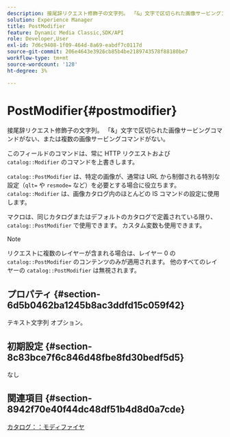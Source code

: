 ```yaml
---
description: 接尾辞リクエスト修飾子の文字列。 「&」文字で区切られた画像サービングコマンドがない、または複数の画像サービングコマンドがない。
solution: Experience Manager
title: PostModifier
feature: Dynamic Media Classic,SDK/API
role: Developer,User
exl-id: 7d6c9408-1f09-464d-8a69-eabdf7c0117d
source-git-commit: 206e4643e3926cb85b4be2189743578f88180be7
workflow-type: tm+mt
source-wordcount: '128'
ht-degree: 3%

---
```


# PostModifier{#postmodifier}

接尾辞リクエスト修飾子の文字列。 「&amp;」文字で区切られた画像サービングコマンドがない、または複数の画像サービングコマンドがない。

このフィールドのコマンドは、常に HTTP リクエストおよび `catalog::Modifier` のコマンドを上書きします。

`catalog::PostModifier` は、特定の画像が、通常は URL から制御される特別な設定（`qlt=` や `resmode=` など）を必要とする場合に役立ちます。 `catalog::Modifier` は、画像カタログ内のほとんどの IS コマンドの設定に使用します。

マクロは、同じカタログまたはデフォルトのカタログで定義されている限り、`catalog::PostModifier` で使用できます。 カスタム変数も使用できます。

>[!NOTE]
>
>リクエストに複数のレイヤーが含まれる場合は、レイヤー 0 の `catalog::PostModifier` のコンテンツのみが適用されます。 他のすべてのレイヤーの `catalog::PostModifier` は無視されます。

## プロパティ {#section-6d5b0462ba1245b8ac3ddfd15c059f42}

テキスト文字列 オプション。

## 初期設定 {#section-8c83bce7f6c846d48fbe8fd30bedf5d5}

なし

## 関連項目 {#section-8942f70e40f44dc48df51b4d8d0a7cde}

[カタログ：：モディファイヤ](../../../../../../is-api/image-catalog/image-serving-api-ref/c-image-catalog-reference/c-image-svg-data-reference/c-image-data-reference/r-modifier-cat.md#reference-d2c6884b3a2248fab81a112d27969834)
